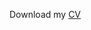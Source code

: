 Download my [CV](https://drive.google.com/file/d/1ozOkjjmGgBEcdHR6j0ESj7YyPbjGX1mh/view?usp=share_link)
